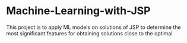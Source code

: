 # Machine-Learning-with-JSP
This project is to apply ML models on solutions of JSP to determine the most significant features for obtaining solutions close to the optimal

